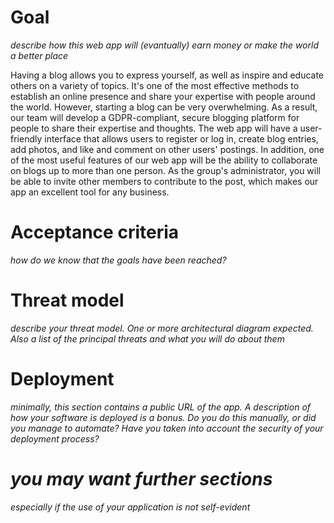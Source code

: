 # Goal
*describe how this web app will (evantually) earn money or make the world a better place*

Having a blog allows you to express yourself, as well as inspire and educate others on a variety of topics. It's one of the most effective methods to establish an online presence and share your expertise with people around the world. However, starting a blog can be very overwhelming. As a result, our team will develop a GDPR-compliant, secure blogging platform for people to share their expertise and thoughts. The web app will have a user-friendly interface that allows users to register or log in, create blog entries, add photos, and like and comment on other users' postings. In addition, one of the most useful features of our web app will be the ability to collaborate on blogs up to more than one person. As the group's administrator, you will be able to invite other members to contribute to the post, which makes our app an excellent tool for any business.

# Acceptance criteria
*how do we know that the goals have been reached?*
# Threat model
*describe your threat model. One or more architectural diagram expected. Also a list of the principal threats and what you will do about them*
# Deployment
*minimally, this section contains a public URL of the app. A description of how your software is deployed is a bonus. Do you do this manually, or did you manage to automate? Have you taken into account the security of your deployment process?*
# *you may want further sections*
*especially if the use of your application is not self-evident*
